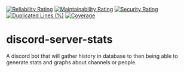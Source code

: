 [![Reliability Rating](https://sonar.dysnomia.studio/api/project_badges/measure?project=discord-server-stats&metric=reliability_rating)](https://sonar.dysnomia.studio/dashboard?id=discord-server-stats) [![Maintainability Rating](https://sonar.dysnomia.studio/api/project_badges/measure?project=discord-server-stats&metric=sqale_rating)](https://sonar.dysnomia.studio/dashboard?id=discord-server-stats) [![Security Rating](https://sonar.dysnomia.studio/api/project_badges/measure?project=discord-server-stats&metric=security_rating)](https://sonar.dysnomia.studio/dashboard?id=discord-server-stats)  
[![Duplicated Lines (%)](https://sonar.dysnomia.studio/api/project_badges/measure?project=discord-server-stats&metric=duplicated_lines_density)](https://sonar.dysnomia.studio/dashboard?id=discord-server-stats) [![Coverage](https://sonar.dysnomia.studio/api/project_badges/measure?project=discord-server-stats&metric=coverage)](https://sonar.dysnomia.studio/dashboard?id=discord-server-stats)

# discord-server-stats
A discord bot that will gather history in database to then being able to generate stats and graphs about channels or people.